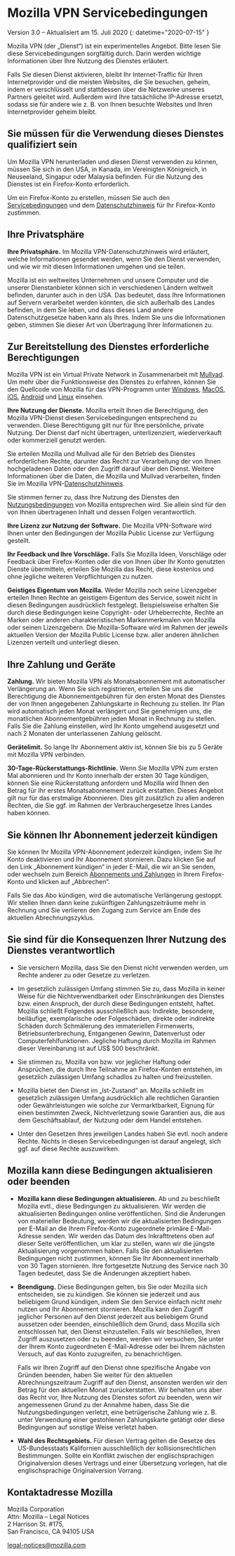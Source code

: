 # Mozilla VPN Servicebedingungen

Version 3.0 – Aktualisiert am 15. Juli 2020
{: datetime="2020-07-15" }

Mozilla VPN (der „Dienst“) ist ein experimentelles Angebot. Bitte lesen Sie diese Servicebedingungen sorgfältig durch. Darin werden wichtige Informationen über Ihre Nutzung des Dienstes erläutert.

Falls Sie diesen Dienst aktivieren, bleibt Ihr Internet-Traffic für Ihren Internetprovider und die meisten Websites, die Sie besuchen, geheim, indem er verschlüsselt und stattdessen über die Netzwerke unseres Partners geleitet wird. Außerdem wird Ihre tatsächliche IP-Adresse ersetzt, sodass sie für andere wie z. B. von Ihnen besuchte Websites und Ihren Internetprovider geheim bleibt.

## Sie müssen für die Verwendung dieses Dienstes qualifiziert sein

Um Mozilla VPN herunterladen und diesen Dienst verwenden zu können, müssen Sie sich in den USA, in Kanada, im Vereinigten Königreich, in Neuseeland, Singapur oder Malaysia befinden. Für die Nutzung des Dienstes ist ein Firefox-Konto erforderlich.

Um ein Firefox-Konto zu erstellen, müssen Sie auch den [Servicebedingungen](https://www.mozilla.org/about/legal/terms/services/) und dem [Datenschutzhinweis](https://www.mozilla.org/privacy/firefox/) für Ihr Firefox-Konto zustimmen.

## Ihre Privatsphäre

__Ihre Privatsphäre.__ Im Mozilla VPN-Datenschutzhinweis wird erläutert, welche Informationen gesendet werden, wenn Sie den Dienst verwenden, und wie wir mit diesen Informationen umgehen und sie teilen.

Mozilla ist ein weltweites Unternehmen und unsere Computer und die unserer Dienstanbieter können sich in verschiedenen Ländern weltweit befinden, darunter auch in den USA. Das bedeutet, dass Ihre Informationen auf Servern verarbeitet werden könnten, die sich außerhalb des Landes befinden, in dem Sie leben, und dass dieses Land andere Datenschutzgesetze haben kann als Ihres. Indem Sie uns die Informationen geben, stimmen Sie dieser Art von Übertragung Ihrer Informationen zu.

## Zur Bereitstellung des Dienstes erforderliche Berechtigungen

Mozilla VPN ist ein Virtual Private Network in Zusammenarbeit mit [Mullvad](https://mullvad.net). Um mehr über die Funktionsweise des Dienstes zu erfahren, können Sie den Quellcode von Mozilla für das VPN-Programm unter [Windows](https://github.com/mozilla-services/guardian-vpn-windows), [MacOS](https://github.com/mozilla-mobile/mozilla-vpn-client/), [iOS](https://github.com/mozilla-mobile/guardian-vpn-ios), [Android](https://github.com/mozilla-mobile/guardian-vpn-android) und [Linux](https://github.com/mozilla-mobile/mozilla-vpn-client/) einsehen.

__Ihre Nutzung der Dienste.__ Mozilla erteilt Ihnen die Berechtigung, den Mozilla VPN-Dienst diesen Servicebedingungen entsprechend zu verwenden. Diese Berechtigung gilt nur für Ihre persönliche, private Nutzung. Der Dienst darf nicht übertragen, unterlizenziert, wiederverkauft oder kommerziell genutzt werden.

Sie erteilen Mozilla und Mullvad alle für den Betrieb des Dienstes erforderlichen Rechte, darunter das Recht zur Verarbeitung der von Ihnen hochgeladenen Daten oder den Zugriff darauf über den Dienst. Weitere Informationen über die Daten, die Mozilla und Mullvad verarbeiten, finden Sie im Mozilla VPN-[Datenschutzhinweis](https://www.mozilla.org/privacy/mozilla-vpn/).

Sie stimmen ferner zu, dass Ihre Nutzung des Dienstes den [Nutzungsbedingungen](https://www.mozilla.org/about/legal/acceptable-use/) von Mozilla entsprechen wird. Sie allein sind für den von Ihnen übertragenen Inhalt und dessen Folgen verantwortlich.

__Ihre Lizenz zur Nutzung der Software.__ Die Mozilla VPN-Software wird Ihnen unter den Bedingungen der Mozilla Public License zur Verfügung gestellt.

__Ihr Feedback und Ihre Vorschläge.__ Falls Sie Mozilla Ideen, Vorschläge oder Feedback über Firefox-Konten oder die von Ihnen über Ihr Konto genutzten Dienste übermitteln, erteilen Sie Mozilla das Recht, diese kostenlos und ohne jegliche weiteren Verpflichtungen zu nutzen.

__Geistiges Eigentum von Mozilla.__ Weder Mozilla noch seine Lizenzgeber erteilen Ihnen Rechte an geistigem Eigentum des Service, soweit nicht in diesen Bedingungen ausdrücklich festgelegt. Beispielsweise erhalten Sie durch diese Bedingungen keine Copyright- oder Urheberrechte, Rechte an Marken oder anderen charakteristischen Markenmerkmalen von Mozilla oder seinen Lizenzgebern. Die Mozilla-Software wird im Rahmen der jeweils aktuellen Version der Mozilla Public License bzw. aller anderen ähnlichen Lizenzen verteilt und unterliegt diesen.

## Ihre Zahlung und Geräte

__Zahlung.__ Wir bieten Mozilla VPN als Monatsabonnement mit automatischer Verlängerung an. Wenn Sie sich registrieren, erteilen Sie uns die Berechtigung die Abonnementgebühren für den ersten Monat des Dienstes der von Ihnen angegebenen Zahlungskarte in Rechnung zu stellen. Ihr Plan wird automatisch jeden Monat verlängert und Sie genehmigen uns, die monatlichen Abonnementgebühren jeden Monat in Rechnung zu stellen. Falls Sie die Zahlung einstellen, wird Ihr Konto umgehend ausgesetzt und nach 2 Monaten der unterlassenen Zahlung gelöscht.

__Gerätelimit.__ So lange Ihr Abonnement aktiv ist, können Sie bis zu 5 Geräte mit Mozilla VPN verbinden.

__30-Tage-Rückerstattungs-Richtlinie.__ Wenn Sie Mozilla VPN zum ersten Mal abonnieren und Ihr Konto innerhalb der ersten 30 Tage kündigen, können Sie eine Rückerstattung anfordern und Mozilla wird Ihnen den Betrag für Ihr erstes Monatsabonnement zurück erstatten. Dieses Angebot gilt nur für das erstmalige Abonnieren. Dies gilt zusätzlich zu allen anderen Rechten, die Sie ggf. im Rahmen der Verbrauchergesetze Ihres Landes haben können.

## Sie können Ihr Abonnement jederzeit kündigen

Sie können Ihr Mozilla VPN-Abonnement jederzeit kündigen, indem Sie Ihr Konto deaktivieren und Ihr Abonnement stornieren. Dazu klicken Sie auf den Link „Abonnement kündigen“ in jeder E-Mail, die wir an Sie senden, oder wechseln zum Bereich [Abonnements und Zahlungen](https://subscriptions.firefox.com) in Ihrem Firefox-Konto und klicken auf „Abbrechen“.

Falls Sie das Abo kündigen, wird die automatische Verlängerung gestoppt. Wir stellen Ihnen dann keine zukünftigen Zahlungszeiträume mehr in Rechnung und Sie verlieren den Zugang zum Service am Ende des aktuellen Abrechnungszyklus.

## Sie sind für die Konsequenzen Ihrer Nutzung des Dienstes verantwortlich

* Sie versichern Mozilla, dass Sie den Dienst nicht verwenden werden, um Rechte anderer zu oder Gesetze zu verletzen.

* Im gesetzlich zulässigen Umfang stimmen Sie zu, dass Mozilla in keiner Weise für die Nichtverwendbarkeit oder Einschränkungen des Dienstes bzw. einen Anspruch, der durch diese Bedingungen entsteht, haftet. Mozilla schließt Folgendes ausschließlich aus: Indirekte, besondere, beiläufige, exemplarische oder Folgeschäden, direkte oder indirekte Schäden durch Schmälerung des immateriellen Firmenwerts, Betriebsunterbrechung, Entgangenen Gewinn, Datenverlust oder Computerfehlfunktionen. Jegliche Haftung durch Mozilla im Rahmen dieser Vereinbarung ist auf US$ 500 beschränkt.

* Sie stimmen zu, Mozilla von bzw. vor jeglicher Haftung oder Ansprüchen, die durch Ihre Teilnahme an Firefox-Konten entstehen, im gesetzlich zulässigen Umfang schadlos zu halten und freizustellen.

* Mozilla bietet den Dienst im „Ist-Zustand“ an. Mozilla schließt im gesetzlich zulässigen Umfang ausdrücklich alle rechtlichen Garantien oder Gewährleistungen wie solche zur Vermarktbarkeit, Eignung für einen bestimmten Zweck, Nichtverletzung sowie Garantien aus, die aus dem Geschäftsablauf, der Nutzung oder dem Handel entstehen.

* Unter den Gesetzen Ihres jeweiligen Landes haben Sie evtl. noch andere Rechte. Nichts in diesen Servicebedingungen ist darauf angelegt, sich ggf. auf diese Rechte auszuwirken.

## Mozilla kann diese Bedingungen aktualisieren oder beenden

* __Mozilla kann diese Bedingungen aktualisieren.__ Ab und zu beschließt Mozilla evtl., diese Bedingungen zu aktualisieren. Wir werden die aktualisierten Bedingungen online veröffentlichen. Sind die Änderungen von materieller Bedeutung, werden wir die aktualisierten Bedingungen per E-Mail an die Ihrem Firefox-Konto zugeordnete primäre E-Mail-Adresse senden. Wir werden das Datum des Inkrafttretens oben auf dieser Seite veröffentlichen, um klar zu stellen, wann wir die jüngste Aktualisierung vorgenommen haben. Falls Sie den aktualisierten Bedingungen nicht zustimmen, können Sie Ihr Abonnement innerhalb von 30 Tagen stornieren. Ihre fortgesetzte Nutzung des Service nach 30 Tagen bedeutet, dass Sie die Änderungen akzeptiert haben.

* __Beendigung.__ Diese Bedingungen gelten, bis Sie oder Mozilla sich entscheiden, sie zu kündigen. Sie können sie jederzeit und aus beliebigem Grund kündigen, indem Sie den Service einfach nicht mehr nutzen und Ihr Abonnement stornieren. Mozilla kann den Zugriff jeglicher Personen auf den Dienst jederzeit aus beliebigem Grund aussetzen oder beenden, einschließlich dem Grund, dass Mozilla sich entschlossen hat, den Dienst einzustellen. Falls wir beschließen, Ihren Zugriff auszusetzen oder zu beenden, werden wir versuchen, Sie unter der Ihrem Konto zugeordneten E-Mail-Adresse oder bei Ihrem nächsten Versuch, auf das Konto zuzugreifen, zu benachrichtigen.

  Falls wir Ihren Zugriff auf den Dienst ohne spezifische Angabe von Gründen beenden, haben Sie weiter für den aktuellen Abrechnungszeitraum Zugriff auf den Dienst, ansonsten werden wir den Betrag für den aktuellen Monat zurückerstatten. Wir behalten uns aber das Recht vor, Ihre Nutzung des Dienstes sofort zu beenden, wenn wir angemessenen Grund zu der Annahme haben, dass Sie die Nutzungsbedingungen verletzt, eine betrügerische Zahlung wie z. B. unter Verwendung einer gestohlenen Zahlungskarte getätigt oder diese Bedingungen auf sonstige Weise verletzt haben.

* __Wahl des Rechtsgebiets.__ Für diesen Vertrag gelten die Gesetze des US-Bundesstaats Kalifornien ausschließlich der kollisionsrechtlichen Bestimmungen. Sollte ein Konflikt zwischen der englischsprachigen Originalversion dieses Vertrags und einer Übersetzung vorlegen, hat die englischsprachige Originalversion Vorrang.

## Kontaktadresse Mozilla

Mozilla Corporation  
Attn: Mozilla – Legal Notices  
2 Harrison St. #175,  
San Francisco, CA 94105 USA  

legal-notices@mozilla.com
